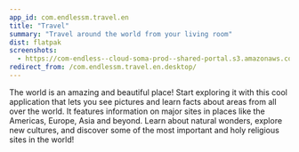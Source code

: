 ```yaml
---
app_id: com.endlessm.travel.en
title: "Travel"
summary: "Travel around the world from your living room"
dist: flatpak
screenshots:
  - https://com-endless--cloud-soma-prod--shared-portal.s3.amazonaws.com/apps.305.screenshots.2bd2e4d3-0f44-4081-a833-383ff9840f9a_201810232152485555.png
redirect_from: /com.endlessm.travel.en.desktop/
---
```


<p>The world is an amazing and beautiful place! Start exploring it with this cool application that lets you see pictures and learn facts about areas from all over the world. It features information on major sites in places like the Americas, Europe, Asia and beyond. Learn about natural wonders, explore new cultures, and discover some of the most important and holy religious sites in the world!</p>